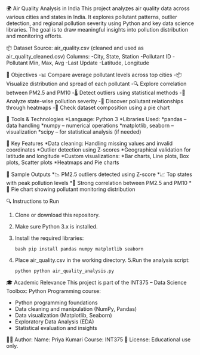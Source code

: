🌍 Air Quality Analysis in India
This project analyzes air quality data across various cities and states in India. It explores pollutant patterns, outlier detection, and regional pollution severity using Python and key data science libraries. The goal is to draw meaningful insights into pollution distribution and monitoring efforts.

📦 Dataset
Source: air_quality.csv (cleaned and used as air_quality_cleaned.csv)
Columns:
  -City, State, Station
  -Pollutant ID
  -Pollutant Min, Max, Avg
  -Last Update
  -Latitude, Longitude

🎯 Objectives
  -📊 Compare average pollutant levels across top cities
  -📦 Visualize distribution and spread of each pollutant
  -🔍 Explore correlation between PM2.5 and PM10
  -🌡️ Detect outliers using statistical methods
  -🧭 Analyze state-wise pollution severity
  -🧬 Discover pollutant relationships through heatmaps
  -🧁 Check dataset composition using a pie chart

🧰 Tools & Technologies
  *Language: Python 3
  *Libraries Used:
      *pandas – data handling
      *numpy – numerical operations
      *matplotlib, seaborn – visualization
      *scipy – for statistical analysis (if needed)
      
📌 Key Features
  *Data cleaning: Handling missing values and invalid coordinates
  *Outlier detection using Z-scores
  *Geographical validation for latitude and longitude
  *Custom visualizations:
      *Bar charts, Line plots, Box plots, Scatter plots
      *Heatmaps and Pie charts

🧪 Sample Outputs
  *📉 PM2.5 outliers detected using Z-score
  *📈 Top states with peak pollution levels
  *🔗 Strong correlation between PM2.5 and PM10
  *🧁 Pie chart showing pollutant monitoring distribution

🔍 Instructions to Run
1. Clone or download this repository.
2. Make sure Python 3.x is installed.
3. Install the required libraries:

    ```bash pip install pandas numpy matplotlib seaborn```
   
4. Place air_quality.csv in the working directory.
5.Run the analysis script:

    ```python python air_quality_analysis.py```

   
🎓 Academic Relevance
This project is part of the INT375 – Data Science Toolbox: Python Programming course:
* Python programming foundations
* Data cleaning and manipulation (NumPy, Pandas)
* Data visualization (Matplotlib, Seaborn)
* Exploratory Data Analysis (EDA)
* Statistical evaluation and insights

👩‍💻 Author:
Name: Priya Kumari
Course: INT375
📄 License: Educational use only.

